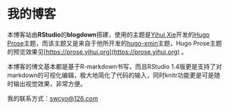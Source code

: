 # 我的博客
本博客站由**RStudio**的**blogdown**搭建，使用的主题是[Yihui Xie](https://yihui.org)开发的[Hugo Prose](https://github.com/yihui/hugo-prose)主题，而该主题又是来自于他所开发的[hugo-xmin](https://github.com/yihui/hugo-xmin)主题，Hugo Prose主题的预览效果见[https://prose.yihui.org](https://prose.yihui.org) 。
   
 本博客的博文基本都是基于R-markdown书写，而且RStudio 1.4版更是支持了对markdown的可视化编辑，极大地简化了代码的输入，同时knitr功能更是可是随时输出视觉效果，非常方便。
    
 我的联系方式：swcyo@126.com   
